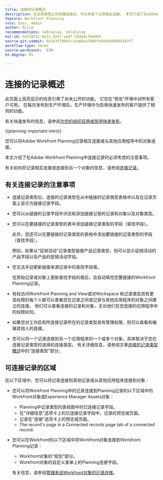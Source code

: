 ```yaml
---
title: 连接的记录概述
description: 在记录类型之间创建连接后，可以将各个记录彼此连接。 本文介绍了在Adobe Workfront Planning中连接记录时必须考虑的注意事项。
feature: Workfront Planning
role: User, Admin
author: Alina
recommendations: noDisplay, noCatalog
exl-id: be51023c-8e11-42e7-aa4f-34484c30eb03
source-git-commit: 6e2e337969fccba88ea7089fe9a6d9db605343f7
workflow-type: tm+mt
source-wordcount: '579'
ht-degree: 0%

---
```


# 连接的记录概述

<span class="preview">此页面上高亮显示的信息引用了尚未公开的功能。 它仅在“预览”环境中对所有客户可用。 在每月发布到生产环境后，生产环境中为启用快速发布的客户提供了相同的功能。</span>

<span class="preview">有关快速发布的信息，请参阅[为您的组织启用或禁用快速发布](/help/quicksilver/administration-and-setup/set-up-workfront/configure-system-defaults/enable-fast-release-process.md)。</span>

{{planning-important-intro}}

您可以将Adobe Workfront Planning记录相互连接或与其他应用程序中的对象连接。

本文介绍了在Adobe Workfront Planning中连接记录时必须考虑的注意事项。

有关如何将记录相互连接或连接到另一个对象的信息，请参阅[连接记录](/help/quicksilver/planning/records/connect-records.md)。


## 有关连接记录的注意事项

* 连接记录类型后，连接的记录类型在从中链接的记录类型表格中以及在记录页面上显示为链接记录字段。
* 您可以从链接的记录字段中浏览和添加链接记录的记录和对象以及对象类型。
* 您可以在要链接的记录类型的表中添加链接记录类型的字段（查找字段）。

  此外，您还可以在要链接的记录类型的表格中添加要链接的记录类型的字段（查找字段）。

  例如，如果从“促销活动”记录类型链接产品记录类型，则可以显示促销活动的产品字段以及产品的促销活动字段。
* 您无法手动更新链接来源记录中的查找字段值。

  在原始记录或对象上更新查找字段的值后，会自动填充您要链接的Workfront Planning记录。

* 有权访问Workfront Planning and View或对Workspace <span class="preview">和记录类型</span>具有更高权限的每个人都可以查看您在记录之间或记录与其他应用程序的对象之间建立的连接。 他们可以查看连接的记录和对象，无论他们在您连接的应用程序中的权限如何。
* 如果您对工作区<span class="preview">和所连接记录所在的记录类型</span>具有管理权限，则可以查看和编辑其他人的连接。
* 您可以将一个记录连接到另一个应用程序的一个或多个对象。具体取决于您在连接记录类型时选择的连接类型。 有关详细信息，请参阅文章[连接的记录类型概述](/help/quicksilver/planning/architecture/connect-record-types-overview.md)中的“连接类型”部分。

## 可连接记录的区域

在以下区域中，您可以将记录连接到其他记录或从其他应用程序连接到对象：

* 您可以将Workfront Planning中的记录连接到Planning记录的以下区域中的Workfront对象或Experience Manager Assets对象：

   * Planning中记录类型的表视图中的已连接记录字段。
   * 在“详细信息”选项卡上的已连接记录字段中，记录的预览或页面。
   * 记录在“连接”选项卡上的预览或页面。
   * The record&#39;s page in a <span class="preview">Connected records page</span> tab of a connected record.

* 您可以在Workfront的以下区域中将Workfront对象连接到Workfront Planning记录：

   * Workfront对象的“规划”部分。
   * Workfront对象的自定义表单上的Planning连接字段。

  有关信息，请参阅[管理来自Workfront对象的记录连接](/help/quicksilver/planning/records/manage-records-in-planning-section.md)。
